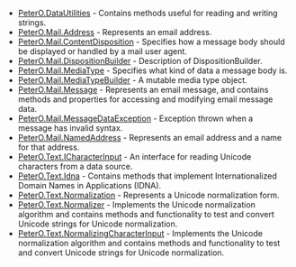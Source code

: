 ﻿ * [PeterO.DataUtilities](PeterO.DataUtilities.md) - Contains methods useful for reading and writing strings.
 * [PeterO.Mail.Address](PeterO.Mail.Address.md) - Represents an email address.
 * [PeterO.Mail.ContentDisposition](PeterO.Mail.ContentDisposition.md) - Specifies how a message body should be displayed or handled             by a mail user agent.
 * [PeterO.Mail.DispositionBuilder](PeterO.Mail.DispositionBuilder.md) - Description of DispositionBuilder.
 * [PeterO.Mail.MediaType](PeterO.Mail.MediaType.md) - 
Specifies what kind of data a message body is.
 * [PeterO.Mail.MediaTypeBuilder](PeterO.Mail.MediaTypeBuilder.md) - A mutable media type object.
 * [PeterO.Mail.Message](PeterO.Mail.Message.md) - 
Represents an email message, and contains methods             and properties for accessing and modifying email message data.
 * [PeterO.Mail.MessageDataException](PeterO.Mail.MessageDataException.md) - Exception thrown when a message has invalid syntax.
 * [PeterO.Mail.NamedAddress](PeterO.Mail.NamedAddress.md) - Represents an email address and a name for that address.
 * [PeterO.Text.ICharacterInput](PeterO.Text.ICharacterInput.md) - An interface for reading Unicode characters from a data             source.
 * [PeterO.Text.Idna](PeterO.Text.Idna.md) - 
Contains methods that implement Internationalized             Domain Names in Applications (IDNA).
 * [PeterO.Text.Normalization](PeterO.Text.Normalization.md) - Represents a Unicode normalization form.
 * [PeterO.Text.Normalizer](PeterO.Text.Normalizer.md) - 
Implements the Unicode normalization algorithm             and contains methods and functionality to test and convert Unicode             strings for Unicode normalization.
 * [PeterO.Text.NormalizingCharacterInput](PeterO.Text.NormalizingCharacterInput.md) - 
Implements the Unicode normalization algorithm             and contains methods and functionality to test and convert Unicode             strings for Unicode normalization.
